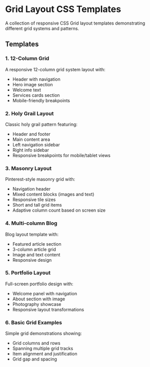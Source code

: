 # Grid Layout CSS Templates

A collection of responsive CSS Grid layout templates demonstrating different grid systems and patterns.

## Templates

### 1. 12-Column Grid
A responsive 12-column grid system layout with:
- Header with navigation
- Hero image section
- Welcome text
- Services cards section
- Mobile-friendly breakpoints

### 2. Holy Grail Layout
Classic holy grail pattern featuring:
- Header and footer
- Main content area
- Left navigation sidebar
- Right info sidebar
- Responsive breakpoints for mobile/tablet views

### 3. Masonry Layout
Pinterest-style masonry grid with:
- Navigation header
- Mixed content blocks (images and text)
- Responsive tile sizes
- Short and tall grid items
- Adaptive column count based on screen size

### 4. Multi-column Blog
Blog layout template with:
- Featured article section
- 3-column article grid 
- Image and text content
- Responsive design

### 5. Portfolio Layout
Full-screen portfolio design with:
- Welcome panel with navigation
- About section with image
- Photography showcase
- Responsive layout transformations

### 6. Basic Grid Examples
Simple grid demonstrations showing:
- Grid columns and rows
- Spanning multiple grid tracks
- Item alignment and justification
- Grid gap and spacing
